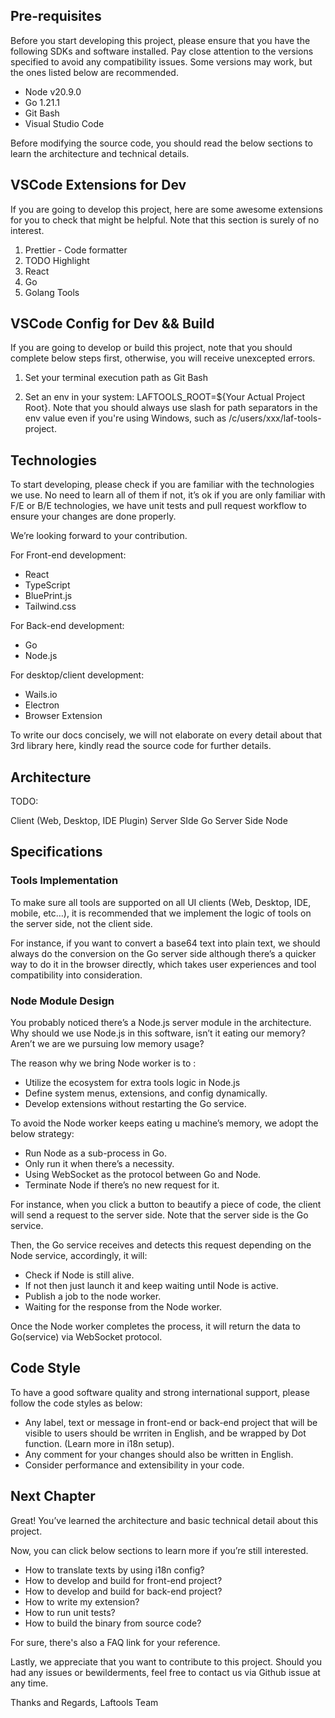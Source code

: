 ## Pre-requisites


Before you start developing this project, please ensure that you have the following SDKs and software installed. Pay close attention to the versions specified to avoid any compatibility issues. Some versions may work, but the ones listed below are recommended.


- Node v20.9.0
- Go 1.21.1
- Git Bash
- Visual Studio Code

Before modifying the source code, you should read the below sections to learn the architecture and technical details.

## VSCode Extensions for Dev  
If you are going to develop this project, here are some awesome extensions for you to check that might be helpful. Note that this section is surely of no interest.

1. Prettier - Code formatter
2. TODO Highlight
3. React
4. Go 
5. Golang Tools  

## VSCode Config for Dev && Build   
If you are going to develop or build this project, note that you should complete below steps first, otherwise, you will receive unexcepted errors.     

1. Set your terminal execution path as Git Bash

2. Set an env in your system: LAFTOOLS_ROOT=${Your Actual Project Root}. Note that you should always use slash for path separators in the env value even if you're using Windows, such as /c/users/xxx/laf-tools-project.




## Technologies

To start developing, please check if you are familiar with the technologies we use.  No need to learn all of them if not, it’s ok if you are only familiar with F/E or B/E technologies, we have unit tests and pull request workflow to ensure your changes are done properly. 

We’re looking forward to your contribution.

For Front-end development:
- React
- TypeScript  
- BluePrint.js
- Tailwind.css  

For Back-end development:
- Go
- Node.js

For desktop/client development:
- Wails.io
- Electron
- Browser Extension

To write our docs concisely, we will not elaborate on every detail about that 3rd library here, kindly read the source code for further details.


## Architecture 

TODO: 

Client (Web, Desktop, IDE Plugin)
<interact with>
Server SIde Go 
<interact with>
Server Side Node


## Specifications 

### Tools Implementation

To make sure all tools are supported on all UI clients (Web, Desktop, IDE, mobile, etc…), it is recommended that we implement the logic of tools on the server side, not the client side.

For instance, if you want to convert a base64 text into plain text, we should always do the conversion on the Go server side although there’s a quicker way to do it in the browser directly, which takes user experiences and tool compatibility into consideration.  


### Node Module Design

You probably noticed there’s a Node.js server module in the architecture. Why should we use Node.js in this software, isn’t it eating our memory? Aren’t we are we pursuing low memory usage?

The reason why we bring Node worker is to :
- Utilize the ecosystem for extra tools logic in Node.js
- Define system menus, extensions, and config dynamically.
- Develop extensions without restarting the Go service.

To avoid the Node worker keeps eating u machine’s memory, we adopt the below strategy:
- Run Node as a sub-process in Go.
- Only run it when there’s a necessity.
- Using WebSocket as the protocol between Go and Node.
- Terminate Node if there’s no new request for it.

For instance, when you click a button to beautify a piece of code, the client will send a request to the server side. Note that the server side is the Go service. 

Then, the Go service receives and detects this request depending on the Node service, accordingly, it will:  
- Check if Node is still alive.
- If not then just launch it and keep waiting until Node is active. 
- Publish a job to the node worker.
- Waiting for the response from the Node worker.

Once the Node worker completes the process, it will return the data to Go(service) via WebSocket protocol.

## Code Style

To have a good software quality and strong international support, please follow the code styles as below:
- Any label, text or message in front-end or back-end project that will be visible to users should be wrriten in English, and be wrapped by Dot function. (Learn more in i18n setup).
- Any comment for your changes should also be written in English.  
- Consider performance and extensibility in your code.



## Next Chapter

Great! You’ve learned the architecture and basic technical detail about this project. 

Now, you can click below sections to learn more if you’re still interested. 

- How to translate texts by using i18n config?
- How to develop and build for front-end project?
- How to develop and build for back-end project?
- How to write my extension?
- How to run unit tests?
- How to build the binary from source code?

For sure, there's also a FAQ link for your reference.

Lastly, we appreciate that you want to contribute to this project. Should you had any issues or bewilderments, feel free to contact us via Github issue at any time.


Thanks and Regards,
Laftools Team
